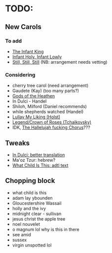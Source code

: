 # TODO:

## New Carols

### To add
* [The Infant King](https://www.cpdl.org/wiki/images/e/e3/SIng_Lullaby_-_Full_Score.pdf)
* [Infant Holy, Infant Lowly](https://hymnary.org/hymn/HTLG2017/page/102)
* [Still, Still, Still](http://www.cantatedomino.org/cd/still,-still,-still.---salzburg-melody--arr-mather-.php) (NB: arrangement needs vetting)

### Considering
* cherry tree carol (need arrangement)
* Gaudete (Kay) (too many parts?)
* [Gods of the Heathen](http://www.hymnsandcarolsofchristmas.com/Hymns_and_Carols/gods_of_the_heathen.htm)
* In Dulci - Handel
* Shiloh, Milford (Daniel recommends)
* while shepherds watched (Handel)
* [Lullay My Liking (Holst)](https://www.cpdl.org/wiki/images/f/fd/Ws-hols-lu2.pdf)
* [Legend/Crown of Roses (Tchaikovsky)](https://www.cpdl.org/wiki/images/3/33/Tcha-leg.pdf)
* IDK, [The Hallelujah fucking Chorus](https://www.cpdl.org/wiki/index.php/Hallelujah_(from_%27Messiah%27)_(George_Frideric_Handel))???

## Tweaks
* [In Dulci: better translation](https://hymnary.org/text/in_dulci_jubilo_let_us_our_homage_show)
* Ma'oz Tzur: hebrew?
* [What Child Is This: adtl text](https://www.hymnsandcarolsofchristmas.com/Hymns_and_Carols/what_child_is_this_version_1.htm)

## Chopping block
* what child is this
* adam lay ybounden
* Gloucestershire Wassail
* holly and the ivy
* midnight clear - sullivan
* jesus christ the apple tree
* noel nouvelet
* o magnum lol why is this in there
* see amid
* sussex
* virgin unspotted lol
